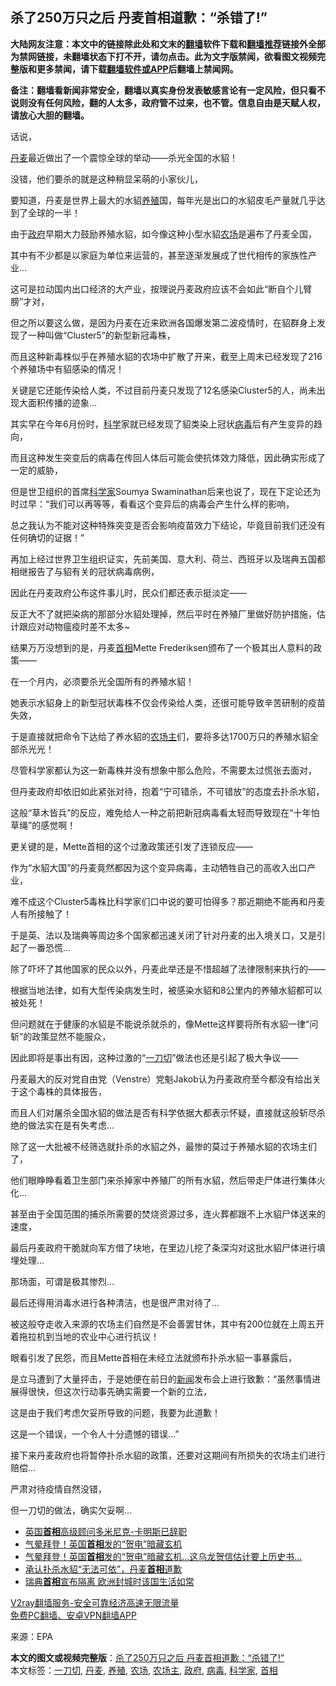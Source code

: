  <h2>杀了250万只之后 丹麦首相道歉：“杀错了!”</h2> <p class="notice"><b>大陆网友注意：本文中的链接除此处和文末的<a href="https://github.com/bannedbook/fanqiang" >翻墙</a>软件下载和<a href="https://github.com/killgcd/justmysocks/blob/master/README.md">翻墙推荐</a>链接外全部为禁网链接，未翻墙状态下打不开，请勿点击。此为文字版禁闻，欲看图文视频完整版和更多禁闻，请下载<a href="https://github.com/bannedbook/fanqiang">翻墙软件或APP</a>后翻墙上禁闻网。</p><p>备注：翻墙看新闻非常安全，翻墙以真实身份发表敏感言论有一定风险，但只看不说则没有任何风险，翻的人太多，政府管不过来，也不管。信息自由是天赋人权，请放心大胆的翻墙。</b></p>  <div class="entry"> <p>话说，</p> <p><a href="https://www.bannedbook.org/bnews/tag/%E4%B8%B9%E9%BA%A6/" class="st_tag internal_tag" rel="tag" title="标签 丹麦 下的日志">丹麦</a>最近做出了一个震惊全球的举动——杀光全国的水貂！</p> <p>没错，他们要杀的就是这种稍显呆萌的小家伙儿，</p> <p>要知道，丹麦是世界上最大的水貂<a href="https://www.bannedbook.org/bnews/tag/%E5%85%BB%E6%AE%96/" class="st_tag internal_tag" rel="tag" title="标签 养殖 下的日志">养殖</a>国，每年光是出口的水貂皮毛产量就几乎达到了全球的一半！</p> <p>由于<a href="https://www.bannedbook.org/bnews/tag/%e6%94%bf%e5%ba%9c/" class="st_tag internal_tag" rel="tag" title="标签 政府 下的日志">政府</a>早期大力鼓励养殖水貂，如今像这种小型水貂<a href="https://www.bannedbook.org/bnews/tag/%E5%86%9C%E5%9C%BA/" class="st_tag internal_tag" rel="tag" title="标签 农场 下的日志">农场</a>是遍布了丹麦全国，</p> <p>其中有不少都是以家庭为单位来运营的，甚至逐渐发展成了世代相传的家族性产业&#8230;</p> <p></p> <p>这可是拉动国内出口经济的大产业，按理说丹麦政府应该不会如此“断自个儿臂膀”才对，</p> <p>但之所以要这么做，是因为丹麦在近来欧洲各国爆发第二波疫情时，在貂群身上发现了一种叫做“Cluster5”的新型新冠毒株，</p> <p>而且这种新毒株似乎在养殖水貂的农场中扩散了开来，截至上周末已经发现了216个养殖场中有貂感染的情况！</p> <p>关键是它还能传染给人类，不过目前丹麦只发现了12名感染Cluster5的人，尚未出现大面积传播的迹象&#8230;</p> <p></p> <p>其实早在今年6月份时，<span class='wp_keywordlink'><a href="https://www.bannedbook.org/forum11/topic309.html" title="禁片：“科学”的棍子" target="_blank">科学</a></span>家就已经发现了貂类染上冠状<a href="https://www.bannedbook.org/bnews/tag/%e7%97%85%e6%af%92/" class="st_tag internal_tag" rel="tag" title="标签 病毒 下的日志">病毒</a>后有产生变异的趋向，</p> <p>而且这种发生突变后的病毒在传回人体后可能会使抗体效力降低，因此确实形成了一定的威胁，</p> <p>但是世卫组织的首席<a href="https://www.bannedbook.org/bnews/tag/%e7%a7%91%e5%ad%a6%e5%ae%b6/" class="st_tag internal_tag" rel="tag" title="标签 科学家 下的日志">科学家</a>Soumya Swaminathan后来也说了，现在下定论还为时过早：“我们可以再等等，看看这个变异后的病毒会产生什么样的影响，</p>  <p>总之我认为不能对这种特殊突变是否会影响疫苗效力下结论，毕竟目前我们还没有任何确切的证据！”</p> <p></p> <p>再加上经过世界卫生组织证实，先前美国、意大利、荷兰、西班牙以及瑞典五国都相继报告了与貂有关的冠状病毒病例，</p> <p>因此在丹麦政府公布这件事儿时，民众们都还表示挺淡定——</p> <p>反正大不了就把染病的那部分水貂处理掉，然后平时在养殖厂里做好防护措施，估计跟应对动物瘟疫时差不太多~</p> <p>结果万万没想到的是，丹麦<a href="https://www.bannedbook.org/bnews/tag/%e9%a6%96%e7%9b%b8/" class="st_tag internal_tag" rel="tag" title="标签 首相 下的日志">首相</a>Mette Frederiksen颁布了一个极其出人意料的政策——</p> <p>在一个月内，必须要杀光全国所有的养殖水貂！</p> <p>她表示水貂身上的新型冠状毒株不仅会传染给人类，还很可能导致辛苦研制的疫苗失效，</p> <p>于是直接就把命令下达给了养水貂的<a href="https://www.bannedbook.org/bnews/tag/%e5%86%9c%e5%9c%ba%e4%b8%bb/" class="st_tag internal_tag" rel="tag" title="标签 农场主 下的日志">农场主</a>们，要将多达1700万只的养殖水貂全部杀光光！</p> <p></p> <p>尽管科学家都认为这一新毒株并没有想象中那么危险，不需要太过慌张去面对，</p> <p>但丹麦政府却依旧如此紧张对待，抱着“宁可错杀，不可错放”的态度去扑杀水貂，</p> <p>这般“草木皆兵”的反应，难免给人一种之前把新冠病毒看太轻而导致现在“十年怕草绳”的感觉啊！</p> <p>更关键的是，Mette首相的这个过激政策还引发了连锁反应——</p> <p>作为“水貂大国”的丹麦竟然都因为这个变异病毒，主动牺牲自己的高收入出口产业，</p>  <p>难不成这个Cluster5毒株比科学家们口中说的要可怕得多？那近期绝不能再和丹麦人有所接触了！</p> <p>于是英、法以及瑞典等周边多个国家都迅速关闭了针对丹麦的出入境关口，又是引起了一番恐慌&#8230;</p> <p></p> <p>除了吓坏了其他国家的民众以外，丹麦此举还是不惜超越了法律限制来执行的——</p> <p>根据当地法律，如有大型传染病发生时，被感染水貂和8公里内的养殖水貂都可以被处死！</p> <p>但问题就在于健康的水貂是不能说杀就杀的，像Mette这样要将所有水貂一律“问斩”的政策显然不能服众，</p> <p>因此即将是事出有因，这种过激的“<a href="https://www.bannedbook.org/bnews/tag/%E4%B8%80%E5%88%80%E5%88%87/" class="st_tag internal_tag" rel="tag" title="标签 一刀切 下的日志">一刀切</a>”做法也还是引起了极大争议——</p> <p>丹麦最大的反对党自由党（Venstre）党魁Jakob认为丹麦政府至今都没有给出关于这个毒株的具体报告，</p> <p>而且人们对屠杀全国水貂的做法是否有科学依据大都表示怀疑，直接就这般斩尽杀绝的做法实在是有失考虑&#8230;</p> <p>除了这一大批被不经筛选就扑杀的水貂之外，最惨的莫过于养殖水貂的农场主们了，</p> <p>他们眼睁睁看着卫生部门来杀掉家中养殖厂的所有水貂，然后带走尸体进行集体火化&#8230;</p> <p></p> <p>甚至由于全国范围的捕杀所需要的焚烧资源过多，连火葬都跟不上水貂尸体送来的速度，</p> <p>最后丹麦政府干脆就向军方借了块地，在里边儿挖了条深沟对这批水貂尸体进行填埋处理&#8230;</p> <p>那场面，可谓是极其惨烈&#8230;</p>  <p></p> <p></p> <p>最后还得用消毒水进行各种清洁，也是很严肃对待了&#8230;</p> <p></p> <p></p> <p>被这般夺走收入来源的农场主们自然是不会善罢甘休，其中有200位就在上周五开着拖拉机到当地的农业中心进行抗议！</p> <p></p> <p>眼看引发了民怨，而且Mette首相在未经立法就颁布扑杀水貂一事暴露后，</p> <p>是立马遭到了大量抨击，于是她便在前日的<span class='wp_keywordlink_affiliate'><a href="https://www.bannedbook.org/" title="新闻">新闻</a></span>发布会上进行致歉：“虽然事情进展得很快，但这次行动事先确实需要一个新的立法，</p> <p>这是由于我们考虑欠妥所导致的问题，我要为此道歉！</p> <p>这是一个错误，一个令人十分遗憾的错误&#8230;”</p> <p>接下来丹麦政府也将暂停扑杀水貂的政策，还要对这期间有所损失的农场主们进行赔偿&#8230;</p> <p>严肃对待疫情自然没错，</p> <p>但一刀切的做法，确实欠妥啊&#8230;</p> <ul class='op-related-articles' title='相关阅读'> <li><a href='https://www.bannedbook.org/bnews/baitai/20201114/1430877.html' target='_blank'>英国<b>首相</b>高级顾问多米尼克-卡明斯已辞职</a></li> <li><a href='https://www.bannedbook.org/bnews/topimagenews/20201113/1430333.html' target='_blank'>气晕拜登！英国<b>首相</b>发的“贺电”暗藏玄机</a></li> <li><a href='https://www.bannedbook.org/bnews/worldnews/usa/20201113/1430157.html' target='_blank'>气晕拜登！英国<b>首相</b>发的“贺电”暗藏玄机…这乌龙贺信估计要上历史书…</a></li> <li><a href='https://www.bannedbook.org/bnews/baitai/20201112/1429822.html' target='_blank'>承认扑杀水貂“无法可依”，丹麦<b>首相</b>道歉</a></li> <li><a href='https://www.bannedbook.org/bnews/baitai/20201106/1426731.html' target='_blank'>瑞典<b>首相</b>宣布隔离 欧洲封城时该国生活如常</a></li> </ul> <p class="texttj"> <a href="https://www.bannedbook.org/forum23/topic22702.html" target="_blank">V2ray翻墙服务-安全可靠经济高速无限流量</a><br/> <a href="https://github.com/bannedbook/fanqiang/wiki/%E7%A6%81%E9%97%BB%E7%BD%91%E5%AE%89%E5%8D%93%E7%BF%BB%E5%A2%99%E6%96%B0%E9%97%BBAPP" target="_blank">免费PC翻墙、安卓VPN翻墙APP</a></p><p> 来源：EPA </p> <a name='sharetosocial'></a>       <div><b>本文的图文或视频完整版</b>：<a href='https://www.bannedbook.org/bnews/funmedia/20201114/1431029.html'>杀了250万只之后 丹麦首相道歉：“杀错了!”</a></div>  </div><!--END ENTRY--> <div class="postfooter"> <div>本文标签：<a href="https://www.bannedbook.org/bnews/tag/%E4%B8%80%E5%88%80%E5%88%87/" rel="tag">一刀切</a>, <a href="https://www.bannedbook.org/bnews/tag/%E4%B8%B9%E9%BA%A6/" rel="tag">丹麦</a>, <a href="https://www.bannedbook.org/bnews/tag/%E5%85%BB%E6%AE%96/" rel="tag">养殖</a>, <a href="https://www.bannedbook.org/bnews/tag/%E5%86%9C%E5%9C%BA/" rel="tag">农场</a>, <a href="https://www.bannedbook.org/bnews/tag/%e5%86%9c%e5%9c%ba%e4%b8%bb/" rel="tag">农场主</a>, <a href="https://www.bannedbook.org/bnews/tag/%e6%94%bf%e5%ba%9c/" rel="tag">政府</a>, <a href="https://www.bannedbook.org/bnews/tag/%e7%97%85%e6%af%92/" rel="tag">病毒</a>, <a href="https://www.bannedbook.org/bnews/tag/%e7%a7%91%e5%ad%a6%e5%ae%b6/" rel="tag">科学家</a>, <a href="https://www.bannedbook.org/bnews/tag/%e9%a6%96%e7%9b%b8/" rel="tag">首相</a></div>  </div><!--END POSTFOOTER--> 